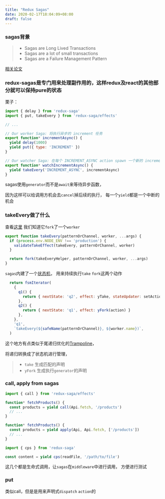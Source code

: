 ```yaml
---
title: "Redux Sagas"
date: 2020-02-17T18:04:09+08:00
draft: false
---
```


### sagas背景
> * Sagas are Long Lived Transactions
> * Sagas are a lot of small transactions
> * Sagas are a Failure Management Pattern

[相关论文](http://www.cs.cornell.edu/andru/cs711/2002fa/reading/sagas.pdf)


### redux-sagas是专门用来处理副作用的，这样redux及react的其他部分就可以保持pure的状态
栗子：
```javascript
import { delay } from 'redux-saga'
import { put, takeEvery } from 'redux-saga/effects'

// ...

// Our worker Saga: 将执行异步的 increment 任务
export function* incrementAsync() {
  yield delay(1000)
  yield put({ type: 'INCREMENT' })
}

// Our watcher Saga: 在每个 INCREMENT_ASYNC action spawn 一个新的 incrementAsync 任务
export function* watchIncrementAsync() {
  yield takeEvery('INCREMENT_ASYNC', incrementAsync)
}
```

sagas使用`generator`而不是`await`来等待异步函数，

因为这样可以给调用方机会去`cancel`掉后续的执行，
每一个`yield`都是一个中断的机会

### takeEvery做了什么
查看[这里](https://github.com/redux-saga/redux-saga/blob/master/packages/core/src/internal/io-helpers.js#L18)
我们知道它`fork`了一个`worker`
```javascript
export function takeEvery(patternOrChannel, worker, ...args) {
  if (process.env.NODE_ENV !== 'production') {
    validateTakeEffect(takeEvery, patternOrChannel, worker)
  }

  return fork(takeEveryHelper, patternOrChannel, worker, ...args)
}
```

`sagas`内建了一个[状态机](https://github.com/redux-saga/redux-saga/blob/master/packages/core/src/internal/sagaHelpers/takeEvery.js#L11)，
用来持续执行`take` `fork`这两个动作
```javascript
  return fsmIterator(
    {
      q1() {
        return { nextState: 'q2', effect: yTake, stateUpdater: setAction }
      },
      q2() {
        return { nextState: 'q1', effect: yFork(action) }
      },
    },
    'q1',
    `takeEvery(${safeName(patternOrChannel)}, ${worker.name})`,
  )
```
这个地方有点类似于尾递归优化的[Trampoline](https://en.wikipedia.org/wiki/Trampoline_(computing))，

将递归转换成了状态机进行管理，
> * `take` 生成匹配的声明
> * `yFork` 生成执行`generator`的声明


### call, apply from sagas

```javascript
import { call } from 'redux-saga/effects'

function* fetchProducts() {
  const products = yield call(Api.fetch, '/products')
  // ...
}
```

```javascript
function* fetchProducts() {
  const products = yield apply(Api, Api.fetch, ['/products'])
  // ...
}
```

```javascript
import { cps } from 'redux-saga'

const content = yield cps(readFile, '/path/to/file')
```
这几个都是生命式调用，让`sagas`在`middleware`中进行调用，
方便进行测试

### put
类似call，但是是用来声明式`dispatch` `action`的
